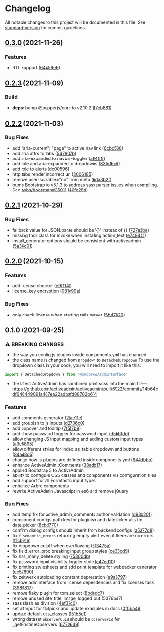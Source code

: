 # Changelog

All notable changes to this project will be documented in this file. See [standard-version](https://github.com/conventional-changelog/standard-version) for commit guidelines.

## [0.3.0](https://github.com/CMDBrew/adminterface/compare/v0.2.3...v0.3.0) (2021-11-26)


### Features

* RTL support ([64459e6](https://github.com/CMDBrew/adminterface/commit/64459e61daa62c5ef736a0cc06328874c7f537bc))

## [0.2.3](https://github.com/CMDBrew/adminterface/compare/v0.2.2...v0.2.3) (2021-11-09)


### Build

* **deps:** bump @popperjs/core to v2.10.2 ([f7cb681](https://github.com/CMDBrew/adminterface/commit/f7cb681cd744e83b0702b732acd58b00a63ccc0a))

## [0.2.2](https://github.com/CMDBrew/adminterface/compare/v0.2.1...v0.2.2) (2021-11-03)


### Bug Fixes

* add "aria-current": "page" to active nav link ([6cbc538](https://github.com/CMDBrew/adminterface/commit/6cbc538efeee86138450c1cc1aef491bf725a8d8))
* add aria attrs to tabs ([547807b](https://github.com/CMDBrew/adminterface/commit/547807b034bddb1079380729ec5e2209ee409b5c))
* add aria-expanded to navbar-toggler ([a94ffff](https://github.com/CMDBrew/adminterface/commit/a94ffff50ea0f4d7b50bff0881b04aabadc8dfe9))
* add role and aria-expanded to dropdowns ([835d6c6](https://github.com/CMDBrew/adminterface/commit/835d6c62c049385d6526f0b69d18f561291bd3b1))
* add role to alerts ([dc00596](https://github.com/CMDBrew/adminterface/commit/dc00596ae998c210af89c442c794bbda0d85b3e2))
* http tabs render incorrect url ([3006185](https://github.com/CMDBrew/adminterface/commit/300618546abb199b30e4906da8ad6cf8695a2a9f))
* remove user-scalable="no" from meta ([bda3b2f](https://github.com/CMDBrew/adminterface/commit/bda3b2fea20de05438f50aa3012529a0feac4792))
* bump Bootstrap to v5.1.3 to address sass parser issues when compiling. See [twbs/bootstrap#35011](https://github.com/twbs/bootstrap/issues/35011) ([46fc25d](https://github.com/CMDBrew/adminterface/commit/46fc25d4682fdf3eb662084d76b4e4360d1913fa))

## [0.2.1](https://github.com/CMDBrew/adminterface/compare/v0.2.0...v0.2.1) (2021-10-29)


### Bug Fixes

* fallback value for JSON.parse should be '{}' instead of {} ([727a2ba](https://github.com/CMDBrew/adminterface/commit/727a2bab65145a06428d35408861ad680c08cccd))
* missing thor class for invoke when installing action_text ([e749441](https://github.com/CMDBrew/adminterface/commit/e749441cc9929307899247d09eff3d46943c180f))
* install_generator options should be consistent with activeadmin ([5a36c01](https://github.com/CMDBrew/adminterface/commit/5a36c01a4f1505476a125c1a085c8864665012c8))

## [0.2.0](https://github.com/CMDBrew/adminterface/compare/v0.1.0...v0.2.0) (2021-10-15)


### Features

* add license checker ([e9f114f](https://github.com/CMDBrew/adminterface/commit/e9f114f3a298185c66541392ba8eacaa5addb20d))
* license_key encryption ([081e90a](https://github.com/CMDBrew/adminterface/commit/081e90a549263db213fa4fdfb607df57649ceb07))


### Bug Fixes

* only check license when starting rails server ([5b47829](https://github.com/CMDBrew/adminterface/commit/5b478298d28f301e501e8ffaafca40e8c8080b56))

## 0.1.0 (2021-09-25)


### ⚠ BREAKING CHANGES

* the way you config js plugins inside components.yml has changed.
* the class name is changed from `Dropdown` to `DetachedDropdown`
To use the dropdown class in your code, you will need to import it like this:
```javascript
import { DetachedDropdown } from '@cmdbrew/adminterface'
```
* the latest ActiveAdmin has combined print.scss into the main file— https://github.com/activeadmin/activeadmin/pull/6922/commits/14b64cdf946449091a467ea22adbafd88782b614

### Features

* add comments generator ([2fae11e](https://github.com/CMDBrew/adminterface/commit/2fae11e8b2792d3ce20074bf59eb5fc240eb34ea))
* add groupish to js inputs ([d2736c0](https://github.com/CMDBrew/adminterface/commit/d2736c0da1ce8b41c5291a32ef77bc4b995f9679))
* add popover and tooltip ([7f5f7b9](https://github.com/CMDBrew/adminterface/commit/7f5f7b91957d66e57365c1712c30bc3c698ceda4))
* add show password toggler for password input ([d5bb1dd](https://github.com/CMDBrew/adminterface/commit/d5bb1dd815f07e10fa688e3b168a40cd3306fc30))
* allow changing JS input mapping and adding custom input types ([a3e8895](https://github.com/CMDBrew/adminterface/commit/a3e8895cf03fe1f727cd1a3e918f5c83c1226704))
* allow different styles for index_as_table dropdown and buttons ([84ad8d5](https://github.com/CMDBrew/adminterface/commit/84ad8d51c35c0a1eff080d4f0d5440f478c05c42))
* change how js plugins are defined inside components.yml ([944dbbb](https://github.com/CMDBrew/adminterface/commit/944dbbb5caed170c38b838c6d482bab82eadd603))
* enhance ActiveAdmin::Comments ([38adb17](https://github.com/CMDBrew/adminterface/commit/38adb175c6879bc81571f83fb2702452765e729d))
* applied Bootstrap 5 to ActiveAdmin
* ability to configure CSS classes and components via configuration files
* add support for all Formtastic input types
* enhance Arbre components
* rewrite ActiveAdmin Javascript in es6 and remove jQuery

### Bug Fixes

* add temp fix for active_admin_comments author validation ([d93b20f](https://github.com/CMDBrew/adminterface/commit/d93b20f2ebdc22642a8b4c14bc1924c6eedf1ca4))
* component configs path key for pluginish and datepicker alis for date_picker ([8cbd770](https://github.com/CMDBrew/adminterface/commit/8cbd77060f8569fe04a4e967274b9528f0dc03f1))
* confirm dialog configs should inherit from backend configs ([a5377d8](https://github.com/CMDBrew/adminterface/commit/a5377d8257037f1b345c49b7b97e852bb971a48b))
* fix `f.semantic_errors` returning empty alert even if there are no errors ([f1cb91e](https://github.com/CMDBrew/adminterface/commit/f1cb91e4d03f0b4597aba9e4922ede0d8ac0e60d))
* fix dropdown cutoff when overflowing ([5f3475a](https://github.com/CMDBrew/adminterface/commit/5f3475a7710214e682217dea430fe805f1e950f3))
* fix field_error_proc breaking input group styles ([ce33cd9](https://github.com/CMDBrew/adminterface/commit/ce33cd97aad62e9bca16242e00db1fb66bda4deb))
* fix has_many_delete styling ([75300db](https://github.com/CMDBrew/adminterface/commit/75300db021371bcad5c5e6dc0635e1003c40ea55))
* fix password input visibility toggler style ([c47ed10](https://github.com/CMDBrew/adminterface/commit/c47ed101dde2c4b5d8585e7f070edb9569f1d122))
* fix printing stylesheets and add print template for webpacker generator ([ec57890](https://github.com/CMDBrew/adminterface/commit/ec5789015050cc4dd2e1ecba5a7421ce526db36e))
* fix zeitwerk autoloading constant deprecation ([e9a8797](https://github.com/CMDBrew/adminterface/commit/e9a879778346228b8cef2bd671ffe45d51291c6a))
* remove adminterface from license dependencies and fix licenses task ([3989817](https://github.com/CMDBrew/adminterface/commit/3989817b0f677850d779b30afe297f750b318026))
* remove flaky plugin for tom_select ([8bdedc7](https://github.com/CMDBrew/adminterface/commit/8bdedc7bd202e6db5ed16edbca4948cad3710aee))
* remove unused site_title_image_logged_out ([5376bd7](https://github.com/CMDBrew/adminterface/commit/5376bd70819b390db2cca32c9256176bb513e64b))
* sass slash as division ([4ef37c0](https://github.com/CMDBrew/adminterface/commit/4ef37c0a9bdd1882ca2ee745fab76a8e7e0794f2))
* set altInput for flatpickr and update examples in docs ([0f0ba49](https://github.com/CMDBrew/adminterface/commit/0f0ba497fcec95fbb2d9710c4954f647139beea9))
* update default css_classes ([151b5e1](https://github.com/CMDBrew/adminterface/commit/151b5e1e34fc4cc62c4117e6a02349f72f366174))
* wrong dataset `observerUuid` should be `observerId` for _getPristineObservers ([6772649](https://github.com/CMDBrew/adminterface/commit/67726495c279abe502a302e9568ab5b3d9fd66f1))
